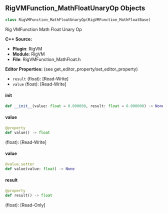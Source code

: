 ## RigVMFunction_MathFloatUnaryOp Objects

```python
class RigVMFunction_MathFloatUnaryOp(RigVMFunction_MathFloatBase)
```

Rig VMFunction Math Float Unary Op

**C++ Source:**

- **Plugin**: RigVM
- **Module**: RigVM
- **File**: RigVMFunction_MathFloat.h

**Editor Properties:** (see get_editor_property/set_editor_property)

- ``result`` (float):  [Read-Write]
- ``value`` (float):  [Read-Write]

<a id="unreal.RigVMFunction_MathFloatUnaryOp.__init__"></a>

#### __init__

```python
def __init__(value: float = 0.000000, result: float = 0.000000) -> None
```

<a id="unreal.RigVMFunction_MathFloatUnaryOp.value"></a>

#### value

```python
@property
def value() -> float
```

(float):  [Read-Write]

<a id="unreal.RigVMFunction_MathFloatUnaryOp.value"></a>

#### value

```python
@value.setter
def value(value: float) -> None
```

<a id="unreal.RigVMFunction_MathFloatUnaryOp.result"></a>

#### result

```python
@property
def result() -> float
```

(float):  [Read-Only]

<a id="unreal.RigUnit_MathFloatUnaryOp"></a>